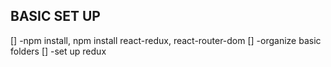 ## BASIC SET UP
[] -npm install, npm install react-redux, react-router-dom
[] -organize basic folders
[] -set up redux

## 